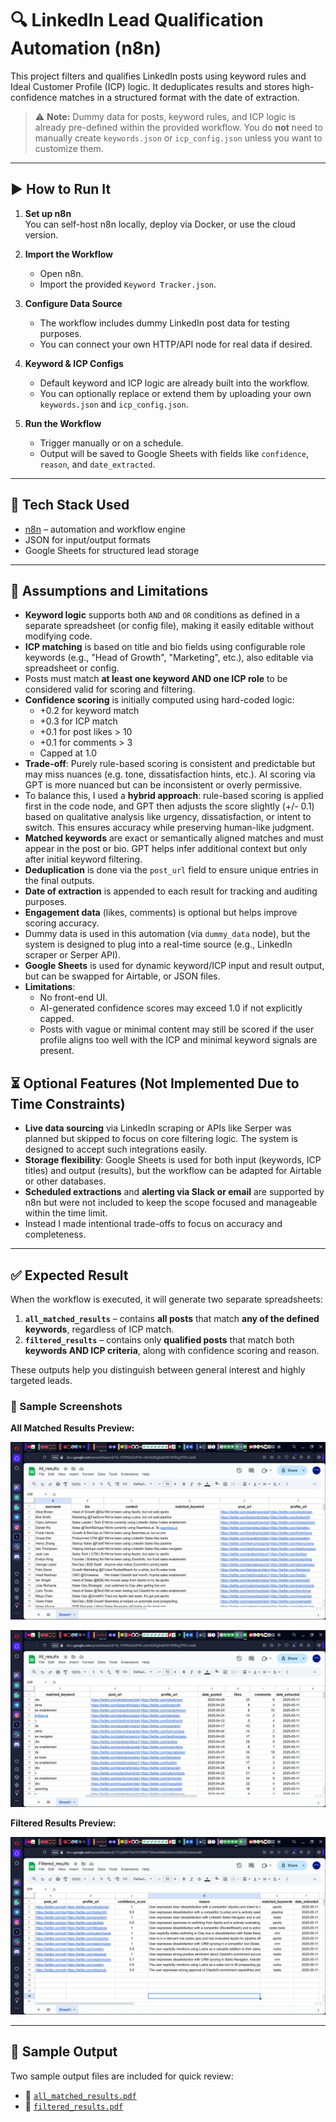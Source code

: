 # 🔍 LinkedIn Lead Qualification Automation (n8n)

This project filters and qualifies LinkedIn posts using keyword rules and Ideal Customer Profile (ICP) logic. It deduplicates results and stores high-confidence matches in a structured format with the date of extraction.

> ⚠️ **Note:** Dummy data for posts, keyword rules, and ICP logic is already pre-defined within the provided workflow. You do **not** need to manually create `keywords.json` or `icp_config.json` unless you want to customize them.

---

## ▶️ How to Run It

1. **Set up n8n**  
   You can self-host n8n locally, deploy via Docker, or use the cloud version.

2. **Import the Workflow**  
   - Open n8n.
   - Import the provided `Keyword Tracker.json`.

3. **Configure Data Source**  
   - The workflow includes dummy LinkedIn post data for testing purposes.
   - You can connect your own HTTP/API node for real data if desired.

4. **Keyword & ICP Configs**  
   - Default keyword and ICP logic are already built into the workflow.
   - You can optionally replace or extend them by uploading your own `keywords.json` and `icp_config.json`.

5. **Run the Workflow**  
   - Trigger manually or on a schedule.
   - Output will be saved to Google Sheets with fields like `confidence`, `reason`, and `date_extracted`.

---

## 🧰 Tech Stack Used

- [n8n](https://n8n.io) – automation and workflow engine  
- JSON for input/output formats  
- Google Sheets for structured lead storage

---

## 📌 Assumptions and Limitations

- **Keyword logic** supports both `AND` and `OR` conditions as defined in a separate spreadsheet (or config file), making it easily editable without modifying code.
- **ICP matching** is based on title and bio fields using configurable role keywords (e.g., "Head of Growth", "Marketing", etc.), also editable via spreadsheet or config.
- Posts must match **at least one keyword AND one ICP role** to be considered valid for scoring and filtering.
- **Confidence scoring** is initially computed using hard-coded logic:
  - +0.2 for keyword match
  - +0.3 for ICP match
  - +0.1 for post likes > 10
  - +0.1 for comments > 3
  - Capped at 1.0
- **Trade-off**: Purely rule-based scoring is consistent and predictable but may miss nuances (e.g. tone, dissatisfaction hints, etc.). AI scoring via GPT is more nuanced but can be inconsistent or overly permissive.
- To balance this, I used a **hybrid approach**: rule-based scoring is applied first in the code node, and GPT then adjusts the score slightly (+/- 0.1) based on qualitative analysis like urgency, dissatisfaction, or intent to switch. This ensures accuracy while preserving human-like judgment.
- **Matched keywords** are exact or semantically aligned matches and must appear in the post or bio. GPT helps infer additional context but only after initial keyword filtering.
- **Deduplication** is done via the `post_url` field to ensure unique entries in the final outputs.
- **Date of extraction** is appended to each result for tracking and auditing purposes.
- **Engagement data** (likes, comments) is optional but helps improve scoring accuracy.
- Dummy data is used in this automation (via `dummy_data` node), but the system is designed to plug into a real-time source (e.g., LinkedIn scraper or Serper API).
- **Google Sheets** is used for dynamic keyword/ICP input and result output, but can be swapped for Airtable, or JSON files.
- **Limitations**:
  - No front-end UI.
  - AI-generated confidence scores may exceed 1.0 if not explicitly capped.
  - Posts with vague or minimal content may still be scored if the user profile aligns too well with the ICP and minimal keyword signals are present.


## ⏳ Optional Features (Not Implemented Due to Time Constraints)

- **Live data sourcing** via LinkedIn scraping or APIs like Serper was planned but skipped to focus on core filtering logic. The system is designed to accept such integrations easily.
- **Storage flexibility**: Google Sheets is used for both input (keywords, ICP titles) and output (results), but the workflow can be adapted for Airtable or other databases.
- **Scheduled extractions** and **alerting via Slack or email** are supported by n8n but were not included to keep the scope focused and manageable within the time limit.
- Instead I made intentional trade-offs to focus on accuracy and completeness.

---

## ✅ Expected Result

When the workflow is executed, it will generate two separate spreadsheets:

1. **`all_matched_results`** – contains **all posts** that match **any of the defined keywords**, regardless of ICP match.
2. **`filtered_results`** – contains only **qualified posts** that match both **keywords AND ICP criteria**, along with confidence scoring and reason.

These outputs help you distinguish between general interest and highly targeted leads.

### 📸 Sample Screenshots

**All Matched Results Preview:**

![All Matched Results](screenshots/all_result1.png)

![All Matched Results](screenshots/all_result2.png)

**Filtered Results Preview:**

![Filtered Results](screenshots/filtered_result.png)


---

## 📄 Sample Output

Two sample output files are included for quick review:

- 📁 [`all_matched_results.pdf`](results/All_results.pdf)
- 📁 [`filtered_results.pdf`](results/Filtered_results.pdf)
